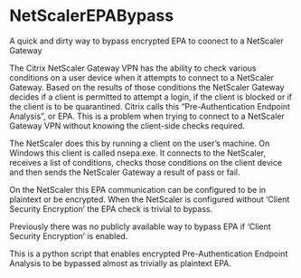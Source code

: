 # NetScalerEPABypass
A quick and dirty way to bypass encrypted EPA to coonect to a NetScaler Gateway


The Citrix NetScaler Gateway VPN has the ability to check various conditions on a user device when it attempts to connect to a NetScaler 
Gateway. Based on the results of those conditions the NetScaler Gateway decides if a client is permitted to attempt a login, if the client 
is blocked or if the client is to be quarantined. Citrix calls this “Pre-Authentication Endpoint Analysis”, or EPA. This is a problem when 
trying to connect to a NetScaler Gateway VPN without knowing the client-side checks required.

The NetScaler does this by running a client on the user’s machine. On Windows this client is called nsepa.exe. It connects to the 
NetScaler, receives a list of conditions, checks those conditions on the client device and then sends the NetScaler Gateway a result of 
pass or fail.

On the NetScaler this EPA communication can be configured to be in plaintext or be encrypted. When the NetScaler is configured without 
‘Client Security Encryption’ the EPA check is trivial to bypass. 

Previously there was no publicly available way to bypass EPA if ‘Client Security Encryption’ is enabled.

This is a python script that enables encrypted Pre-Authentication Endpoint Analysis to be bypassed almost as trivially as plaintext 
EPA.

